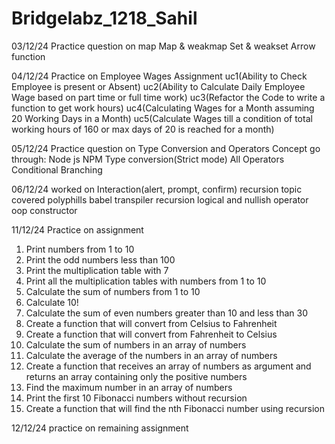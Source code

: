 # Bridgelabz_1218_Sahil
03/12/24
Practice question on map
Map & weakmap
Set & weakset
Arrow function

04/12/24
Practice on Employee Wages Assignment
uc1(Ability to Check Employee is present or Absent)
uc2(Ability to Calculate Daily Employee Wage based on part time or full time work) 
uc3(Refactor the Code to write a function to get work hours)
uc4(Calculating Wages for a Month assuming 20 Working Days in a Month)
uc5(Calculate Wages till a condition of total working hours of 160 or max days of 20 is reached for a month)

05/12/24
Practice question on Type Conversion and Operators
Concept go through:
Node js
NPM
Type conversion(Strict mode)
All Operators
Conditional Branching

06/12/24
worked on 
Interaction(alert, prompt, confirm)
recursion
topic covered 
polyphills
babel
transpiler
recursion
logical and nullish operator
oop 
constructor

11/12/24
Practice on assignment
1. Print numbers from 1 to 10
2. Print the odd numbers less than 100
3. Print the multiplication table with 7
4. Print all the multiplication tables with numbers from 1 to 10
5. Calculate the sum of numbers from 1 to 10
6. Calculate 10!
7. Calculate the sum of even numbers greater than 10 and less than 30
8. Create a function that will convert from Celsius to Fahrenheit
9. Create a function that will convert from Fahrenheit to Celsius
10. Calculate the sum of numbers in an array of numbers
11. Calculate the average of the numbers in an array of numbers
12. Create a function that receives an array of numbers as argument and returns an array containing only the positive numbers
13. Find the maximum number in an array of numbers
14. Print the first 10 Fibonacci numbers without recursion
15. Create a function that will find the nth Fibonacci number using recursion

12/12/24
practice on remaining assignment 


